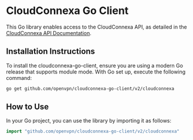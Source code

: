# CloudConnexa Go Client
This Go library enables access to the CloudConnexa API, as detailed in the [CloudConnexa API Documentation](https://openvpn.net/cloud-docs/developer/cloudconnexa-api.html).

## Installation Instructions
To install the cloudconnexa-go-client, ensure you are using a modern Go release that supports module mode. With Go set up, execute the following command:

```sh
go get github.com/openvpn/cloudconnexa-go-client/v2/cloudconnexa
```

## How to Use
In your Go project, you can use the library by importing it as follows:

```go
import "github.com/openvpn/cloudconnexa-go-client/v2/cloudconnexa"
```